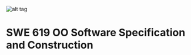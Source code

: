 ![alt tag](http://mason.gmu.edu/~skhan27/content/top.png)
# SWE 619 OO Software Specification and Construction
